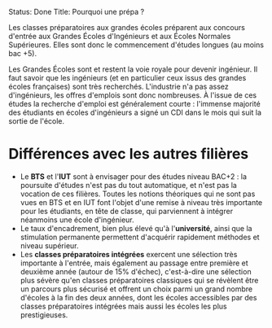 Status: Done
Title: Pourquoi une prépa&nbsp;?

Les classes préparatoires aux grandes écoles préparent aux concours d'entrée aux Grandes Écoles d'Ingénieurs et aux Écoles Normales Supérieures. Elles sont donc le commencement d'études longues (au moins bac&nbsp;+5).

Les Grandes Écoles sont et restent la voie royale pour devenir ingénieur. Il faut savoir que les ingénieurs (et en particulier ceux issus des grandes écoles françaises) sont très recherchés. L'industrie n'a pas assez d'ingénieurs, les offres d'emplois sont donc nombreuses. À l'issue de ces études la recherche d'emploi est généralement courte&nbsp;: l'immense majorité des étudiants en écoles d'ingénieurs a signé un CDI dans le mois qui suit la sortie de l'école.

# Différences avec les autres filières

- Le **BTS** et l'**IUT** sont à envisager pour des études niveau BAC+2&nbsp;: la poursuite d'études n'est pas du tout automatique, et n'est pas la vocation de ces filières. Toutes les notions théoriques qui ne sont pas vues en BTS et en IUT font l'objet d'une remise à niveau très importante pour les étudiants, en tête de classe, qui parviennent à intégrer néanmoins une école d'ingénieur.
- Le taux d'encadrement, bien plus élevé qu'à l'**université**, ainsi que la stimulation permanente permettent d'acquérir rapidement méthodes et niveau supérieur.
- Les **classes préparatoires intégrées** exercent une sélection très importante à l'entrée, mais également au passage entre première et deuxième année (autour de 15% d'échec), c'est-à-dire une sélection plus sévère qu'en classes préparatoires classiques qui se révèlent être un parcours plus sécurisé et offrent un choix parmi un grand nombre d'écoles à la fin des deux années, dont les écoles accessibles par des classes préparatoires intégrées mais aussi les écoles les plus prestigieuses.
